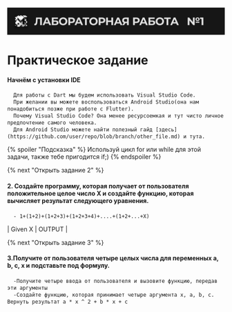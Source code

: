 ![alt MATE Programming Lab](https://github.com/MATE-Programming/Lab_logo/blob/main/lab_1.svg?raw=true)

# Практическое задание

#### Начнём с установки IDE 
      Для работы с Dart мы будем использовать Visual Studio Code. 
      При желании вы можете воспользоваться Android Studio(она нам понадобиться позже при работе с Flutter). 
      Почему Visual Studio Code? Она менее ресурсоемкая и тут чисто личное предпочтение самого человека. 
      Для Android Studio можете найти полезный гайд [здесь](https://github.com/user/repo/blob/branch/other_file.md) и тута.
{% spoiler "Подсказка" %}
Используй цикл for или while для этой задачи, также тебе пригодится if;)
{% endspoiler %}

{% next "Открыть задание 2" %}
#### 2. Создайте программу, которая получает от пользователя положительное целое число X и создайте функцию, которая вычисляет результат следующего уравнения.
      - 1+(1+2)+(1+2+3)+(1+2+3+4)+....+(1+2+...+X)

| Given X | OUTPUT |


{% next "Открыть задание 3" %}
#### 3.Получите от пользователя четыре целых числа для переменных a, b, c, x и подставьте под формулу.
      -Получите четыре ввода от пользователя и вызовите функцию, передав эти аргументы
      -Создайте функцию, которая принимает четыре аргумента x, a, b, c. Вернуть результат a * x ^ 2 + b * x + c
